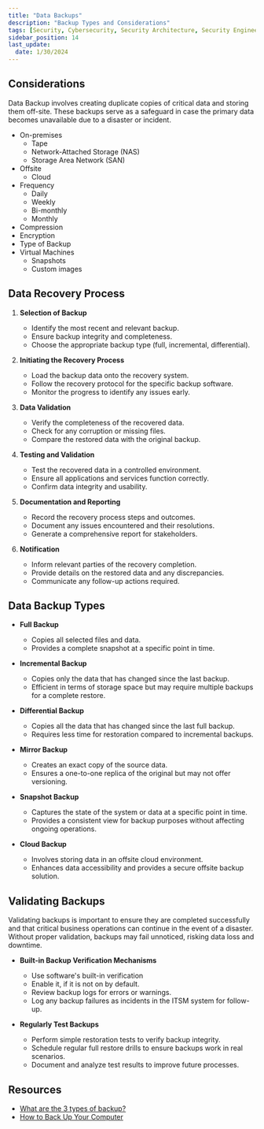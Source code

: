 ```yaml
---
title: "Data Backups"
description: "Backup Types and Considerations"
tags: [Security, Cybersecurity, Security Architecture, Security Engineering]
sidebar_position: 14
last_update:
  date: 1/30/2024
---
```




## Considerations

Data Backup involves creating duplicate copies of critical data and storing them off-site. These backups serve as a safeguard in case the primary data becomes unavailable due to a disaster or incident.

- On-premises 
  - Tape 
  - Network-Attached Storage (NAS) 
  - Storage Area Network (SAN)
- Offsite 
  - Cloud
- Frequency
  - Daily 
  - Weekly 
  - Bi-monthly 
  - Monthly
- Compression 
- Encryption 
- Type of Backup
- Virtual Machines  
  - Snapshots 
  - Custom images

## Data Recovery Process 

1. **Selection of Backup**
   - Identify the most recent and relevant backup.
   - Ensure backup integrity and completeness.
   - Choose the appropriate backup type (full, incremental, differential).

2. **Initiating the Recovery Process**
   - Load the backup data onto the recovery system.
   - Follow the recovery protocol for the specific backup software.
   - Monitor the progress to identify any issues early.

3. **Data Validation**
   - Verify the completeness of the recovered data.
   - Check for any corruption or missing files.
   - Compare the restored data with the original backup.

4. **Testing and Validation**
   - Test the recovered data in a controlled environment.
   - Ensure all applications and services function correctly.
   - Confirm data integrity and usability.

5. **Documentation and Reporting**
   - Record the recovery process steps and outcomes.
   - Document any issues encountered and their resolutions.
   - Generate a comprehensive report for stakeholders.

6. **Notification**
   - Inform relevant parties of the recovery completion.
   - Provide details on the restored data and any discrepancies.
   - Communicate any follow-up actions required.

## Data Backup Types

- **Full Backup**

  - Copies all selected files and data.
  - Provides a complete snapshot at a specific point in time.

- **Incremental Backup**

  - Copies only the data that has changed since the last backup.
  - Efficient in terms of storage space but may require multiple backups for a complete restore.

- **Differential Backup**

  - Copies all the data that has changed since the last full backup.
  - Requires less time for restoration compared to incremental backups.

- **Mirror Backup**

  - Creates an exact copy of the source data.
  - Ensures a one-to-one replica of the original but may not offer versioning.

- **Snapshot Backup**

  - Captures the state of the system or data at a specific point in time.
  - Provides a consistent view for backup purposes without affecting ongoing operations.

- **Cloud Backup**

  - Involves storing data in an offsite cloud environment.
  - Enhances data accessibility and provides a secure offsite backup solution.


## Validating Backups

Validating backups is important to ensure they are completed successfully and that critical business operations can continue in the event of a disaster. Without proper validation, backups may fail unnoticed, risking data loss and downtime.

- **Built-in Backup Verification Mechanisms**
  - Use software's built-in verification
  - Enable it, if it is not on by default.
  - Review backup logs for errors or warnings.
  - Log any backup failures as incidents in the ITSM system for follow-up.

- **Regularly Test Backups**
  - Perform simple restoration tests to verify backup integrity.
  - Schedule regular full restore drills to ensure backups work in real scenarios.
  - Document and analyze test results to improve future processes.

## Resources 

- [What are the 3 types of backup?](https://iosafe.com/data-protection-topics/3-types-of-backup/)
- [How to Back Up Your Computer](https://www.nytimes.com/wirecutter/guides/how-to-back-up-your-computer/)